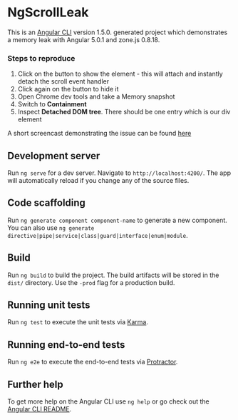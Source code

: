 # NgScrollLeak

This is an [Angular CLI](https://github.com/angular/angular-cli) version 1.5.0. generated project which demonstrates a memory leak with Angular 5.0.1 and zone.js 0.8.18.

### Steps to reproduce

  1. Click on the button to show the element - this will attach and instantly detach the scroll event handler
  1. Click again on the button to hide it
  1. Open Chrome dev tools and take a Memory snapshot
  1. Switch to **Containment**
  1. Inspect **Detached DOM tree**. There should be one entry which is our div element

A short screencast demonstrating the issue can be found [here](https://raw.githubusercontent.com/rkonstantinov/ng-event-memory-leak/master/scroll-event-leak.webm)

## Development server

Run `ng serve` for a dev server. Navigate to `http://localhost:4200/`. The app will automatically reload if you change any of the source files.

## Code scaffolding

Run `ng generate component component-name` to generate a new component. You can also use `ng generate directive|pipe|service|class|guard|interface|enum|module`.

## Build

Run `ng build` to build the project. The build artifacts will be stored in the `dist/` directory. Use the `-prod` flag for a production build.

## Running unit tests

Run `ng test` to execute the unit tests via [Karma](https://karma-runner.github.io).

## Running end-to-end tests

Run `ng e2e` to execute the end-to-end tests via [Protractor](http://www.protractortest.org/).

## Further help

To get more help on the Angular CLI use `ng help` or go check out the [Angular CLI README](https://github.com/angular/angular-cli/blob/master/README.md).
